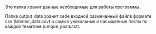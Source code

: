 Это папка хранит данные необходимые для работы программы.


Папка output_data хранит себе входной размеченный файлв формате csv (labeled_data.csv) и
самые уникальные и насыщенные посты по каждой тематике (unique_posts.txt).